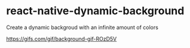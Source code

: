 # react-native-dynamic-background

Create a dynamic backgroud with an infinite amount of colors

https://gifs.com/gif/background-gif-ROzD5V
